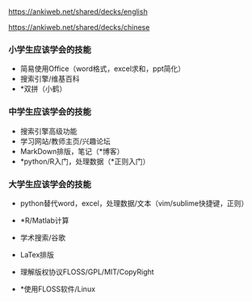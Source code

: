 https://ankiweb.net/shared/decks/english

https://ankiweb.net/shared/decks/chinese




### 小学生应该学会的技能

- 简易使用Office（word格式，excel求和，ppt简化）
- 搜索引擎/维基百科
- *双拼（小鹤）

### 中学生应该学会的技能

- 搜索引擎高级功能
- 学习网站/教师主页/兴趣论坛
- MarkDown排版，笔记（*博客）
- *python/R入门，处理数据（*正则入门）


### 大学生应该学会的技能

- python替代word，excel，处理数据/文本（vim/sublime快捷键，正则）
- *R/Matlab计算

- 学术搜索/谷歌
- LaTex排版

- 理解版权协议FLOSS/GPL/MIT/CopyRight
- *使用FLOSS软件/Linux
